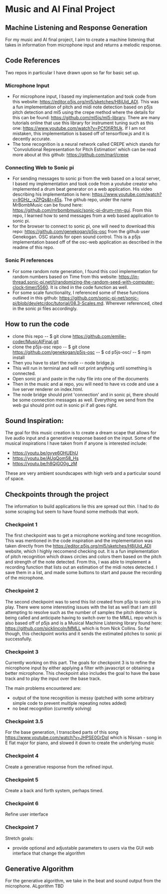 # Music and AI Final Project
## Machine Listening and Response Generation
For my music and AI final project, I aim to create a machine listening that takes in information from microphone input and returns a melodic response. 

## Code References
Two repos in particular I have drawn upon so far for basic set up.
### Microphone Input
- For microphone input, I based my implementation and took code from this website: https://editor.p5js.org/ml5/sketches/H8iUid_ADl. This was a fun implementation of pitch and midi note detection based on p5js pitch detection and ml5 using the crepe method where the details for this can be found: https://github.com/ml5js/ml5-library. There are many tutorials online that use this library for instrument tuning such as this one: https://www.youtube.com/watch?v=PCf0fjR1tUk. If I am not mistaken, this implementation is based off of tensorflow.js and it is decently accurate. 
- The tone recognition is a neural network called CREPE which stands for 'Convolutional Representation for Pitch Estimation' which can be read more about at this github: https://github.com/marl/crepe

### Connecting Web to Sonic pi
- For sending messages to sonic pi from the web based on a local server, I based my implementation and took code from a youtube creator who implemented a drum beat generator on a web application. His video describing his implementation is here: https://www.youtube.com/watch?v=9GHz_-xZPQs&t=45s. The github repo, under the name MrBombMusic can be found here: https://github.com/mrbombmusic/sonic-pi-drum-rnn-gui. From this repo, I learned how to send messages from a web based application to sonic pi. 
- for the browser to connect to sonic pi, one will need to download this repo: https://github.com/genekogan/p5js-osc from the github user Genekogan. OSC stands for open sound control. This is a p5js implementation based off of the osc-web application as described in the readme of this repo. 

### Sonic Pi references
- For some random note generation, I found this cool implementation for random numbers based on Time from this website: https://in-thread.sonic-pi.net/t/randomizing-the-random-seed-with-computer-clock-timer/5560. It is cited in the code function as well. 
- For some scale functionality, I referenced some of these functions outlined in this github: https://github.com/sonic-pi-net/sonic-pi/blob/dev/etc/doc/tutorial/08.3-Scales.md. Wherever referenced, cited in the sonic pi files accordingly. 

## How to run the code
- clone this repo
-- $ git clone https://github.com/emilie-coder/MusicAIFinal.git
- clone the p5js-osc repo
-- $ git clone https://github.com/genekogan/p5js-osc
-- $ cd p5js-osc/
-- $ npm install
- Then you have to start the node
-- node bridge.js
- This will run in terminal and will not print anything until something is connected.
- Open sonic pi and paste in the ruby file into one of the documents
- Then in the music and ai repo, you will need to have vs code and use a live server renderer on index.html. 
- The node bridge should print 'connection' and in sonic pi, there should be some connection messages as well. Everything we send from the web gui should print out in sonic pi if all goes right. 
## Sound Inspiration:
The goal for this music creation is to create a dream scape that allows for live audio input and a generative response based on the input.
Some of the musical inspirations I have taken from if anyone is interested include:
- https://youtu.be/gyye6OHUEhU
- https://youtu.be/AUqQom58_Hs
- https://youtu.be/h8QjGO0g_zM

These are very ambient soundscapes with high verb and a particular sound of space. 

## Checkpoints through the project
The information to build applications lie this are spread out thin. I had to do some scraping but seem to have found some methods that work.

### Checkpoint 1
The first checkpoint was to get a microphone working and tone recognition. This was mentioned in the code inspiration and the implementation was taken directly from the https://editor.p5js.org/ml5/sketches/H8iUid_ADl website, which I highly reccomend checking out. It is a fun implementation of pitch recognition which draws circles and colors them based on the pitch and strength of the note detected. From this, I was able to implement a recording function that lists out an estimation of the midi notes detected. I save them in a list, and made some buttons to start and pause the recording of the microphone. 

### Checkpoint 2
The second checkpoint was to send this list created from p5js to sonic pi to play. There were some interesting issues with the list as well that I am still attempting to resolve such as the number of samples the pitch detector is being called and anticipate having to switch over to the MMLL repo which is also based off of p5js and is a Musical Machine Listening library found here: https://github.com/sicklincoln/MMLL which is from Nick Collins. So far though, this checkpoint works and it sends the estimated pitches to sonic pi successfully.

### Checkpoint 3
Currently working on this part. The goals for checkpoint 3 is to refine the microphone input by either applying a filter with javascript or obtaining a better microphone. This checkpoint also includes the goal to have the base track and to play the input over the base track. 

The main problems encountered are:
- output of the tone recognition is messy (patched with some arbitrary simple code to prevent multiple repeating notes added)
- no beat recognition (currently solving)

### Checkpoint 3.5 
For the base generation, I transcibed parts of this song https://www.youtube.com/watch?v=JHPSE0GrDqI which is Nissan - song in E flat major for piano, and slowed it down to create the underlying music

### Checkpoint 4
Create a generative response from the refined input.

### Checkpoint 5
Create a back and forth system, perhaps timed.

### Checkpoint 6
Refine user interface

### Checkpoint 7
Stretch goals:
- provide optional and adjustable parameters to users via the GUI web interface that change the algorithm

## Generative Algorithm
For the generative algorithm, we take in the beat and sound output from the microphone. ALgorithm TBD

